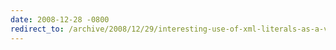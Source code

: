 ```yaml
---
date: 2008-12-28 -0800
redirect_to: /archive/2008/12/29/interesting-use-of-xml-literals-as-a-view-engine.aspx/
---
```

